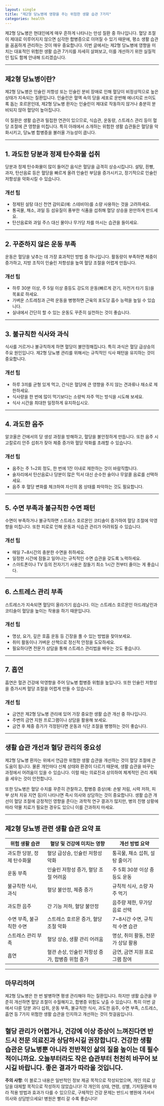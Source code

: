 ```yaml
---
layout: single
title: "제2형 당뇨병에 영향을 주는 위험한 생활 습관 7가지"
categories: health
---
```

제2형 당뇨병은 현대인에게 매우 흔하게 나타나는 만성 질환 중 하나입니다. 혈당 조절이 제대로 이루어지지 않으면 심각한 합병증으로 이어질 수 있기 때문에, 평소 생활 습관을 꼼꼼하게 관리하는 것이 매우 중요합니다. 이번 글에서는 제2형 당뇨병에 영향을 미치는 대표적인 위험한 생활 습관 7가지를 자세히 살펴보고, 이를 개선하기 위한 실질적인 팁도 함께 안내해 드리겠습니다.

---

## 제2형 당뇨병이란?

제2형 당뇨병은 인슐린 저항성 또는 인슐린 분비 장애로 인해 혈당이 비정상적으로 높은 상태가 지속되는 질환입니다. 인슐린은 혈액 속의 당을 세포로 운반해 에너지로 쓰이도록 돕는 호르몬인데, 제2형 당뇨병 환자는 인슐린이 제대로 작동하지 않거나 충분히 분비되지 않아 혈당이 높아집니다.

이 질환은 생활 습관과 밀접한 연관이 있으므로, 식습관, 운동량, 스트레스 관리 등이 혈당 조절에 큰 영향을 미칩니다. 특히 아래에서 소개하는 위험한 생활 습관들은 혈당을 악화시키고, 당뇨병 합병증을 불러올 가능성이 큽니다.

---

## 1. 과도한 당분과 정제 탄수화물 섭취

당분과 정제 탄수화물이 많이 들어간 음식은 혈당을 급격히 상승시킵니다. 설탕, 흰빵, 과자, 탄산음료 등은 혈당을 빠르게 올려 인슐린 부담을 증가시키고, 장기적으로 인슐린 저항성을 악화시킬 수 있습니다.

### 개선 팁
- 정제된 설탕 대신 천연 감미료(예: 스테비아)를 소량 사용하는 것을 고려하세요.
- 통곡물, 채소, 과일 등 섬유질이 풍부한 식품을 섭취해 혈당 상승을 완만하게 만드세요.
- 탄산음료와 과일 주스 대신 물이나 무가당 차를 마시는 습관을 들이세요.

---

## 2. 꾸준하지 않은 운동 부족

운동은 혈당을 낮추는 데 가장 효과적인 방법 중 하나입니다. 활동량이 부족하면 체중이 증가하고, 지방 조직이 인슐린 저항성을 높여 혈당 조절을 어렵게 만듭니다.

### 개선 팁
- 하루 30분 이상, 주 5일 이상 중등도 강도의 운동(빠르게 걷기, 자전거 타기 등)을 목표로 하세요.
- 가벼운 스트레칭과 근력 운동을 병행하면 근육의 포도당 흡수 능력을 높일 수 있습니다.
- 실내에서 간단히 할 수 있는 운동도 꾸준히 실천하는 것이 좋습니다.

---

## 3. 불규칙한 식사와 과식

식사를 거르거나 불규칙하게 하면 혈당이 불안정해집니다. 특히 과식은 혈당 급상승의 주요 원인입니다. 제2형 당뇨병 관리를 위해서는 규칙적인 식사 패턴을 유지하는 것이 중요합니다.

### 개선 팁
- 하루 3끼를 균형 있게 먹고, 간식은 혈당에 큰 영향을 주지 않는 견과류나 채소로 제한하세요.
- 식사량을 한 번에 많이 먹기보다는 소량씩 자주 먹는 방식을 시도해 보세요.
- 식사 시간을 최대한 일정하게 유지하십시오.

---

## 4. 과도한 음주

알코올은 간에서의 당 생성 과정을 방해하고, 혈당을 불안정하게 만듭니다. 또한 음주 시 고칼로리 안주 섭취가 잦아 체중 증가와 혈당 악화를 초래할 수 있습니다.

### 개선 팁
- 음주는 주 1~2회 정도, 한 번에 1잔 이내로 제한하는 것이 바람직합니다.
- 술자리에서 탄산음료나 당분이 많은 믹서 대신 순수한 술이나 무알콜 음료를 선택하세요.
- 음주 후 혈당 변화를 체크하여 자신의 몸 상태를 파악하는 것도 필요합니다.

---

## 5. 수면 부족과 불규칙한 수면 패턴

수면이 부족하거나 불규칙하면 스트레스 호르몬인 코티솔이 증가하여 혈당 조절에 악영향을 미칩니다. 또한 피로로 인해 운동과 식습관 관리가 어려워질 수 있습니다.

### 개선 팁
- 매일 7~8시간의 충분한 수면을 취하세요.
- 일정한 시간에 잠들고 일어나는 규칙적인 수면 습관을 갖도록 노력하세요.
- 스마트폰이나 TV 등의 전자기기 사용은 잠들기 최소 1시간 전부터 줄이는 게 좋습니다.

---

## 6. 스트레스 관리 부족

스트레스가 지속되면 혈당이 올라가기 쉽습니다. 이는 스트레스 호르몬인 아드레날린과 코티솔이 혈당을 높이는 작용을 하기 때문입니다.

### 개선 팁
- 명상, 요가, 깊은 호흡 운동 등 긴장을 풀 수 있는 방법을 찾아보세요.
- 취미 활동이나 가벼운 산책으로 정신적 안정을 도모하세요.
- 필요하다면 전문가 상담을 통해 스트레스 관리법을 배우는 것도 좋습니다.

---

## 7. 흡연

흡연은 혈관 건강에 악영향을 주어 당뇨병 합병증 위험을 높입니다. 또한 인슐린 저항성을 증가시켜 혈당 조절을 어렵게 만들 수 있습니다.

### 개선 팁
- 금연은 제2형 당뇨병 관리에 있어 가장 중요한 생활 습관 개선 중 하나입니다.
- 주변의 금연 지원 프로그램이나 상담을 활용해 보세요.
- 금연 후 체중 증가가 걱정된다면 운동과 식단 조절을 병행하는 것이 좋습니다.

---

## 생활 습관 개선과 혈당 관리의 중요성

제2형 당뇨병 환자는 위에서 언급한 위험한 생활 습관을 개선하는 것이 혈당 조절에 큰 도움이 됩니다. 물론 개인마다 신체 상태와 환경이 다르기 때문에, 생활 습관을 바꾸는 과정에서 어려움이 있을 수 있습니다. 이럴 때는 의료진과 상의하여 체계적인 관리 계획을 세우는 것이 안전합니다.

또한 당뇨병은 혈당 수치를 꾸준히 관찰하고, 합병증 증상(예: 손발 저림, 시력 저하, 피부 상처 치유 지연 등)이 나타나면 즉시 의사와 상담하는 것이 중요합니다. 생활 습관 개선이 혈당 조절에 긍정적인 영향을 준다는 과학적 연구 결과가 많지만, 병의 진행 상황에 따라 약물 치료가 필요한 경우도 있으니 이를 간과하지 마세요.

---

## 제2형 당뇨병 관련 생활 습관 요약 표

| 위험 생활 습관        | 혈당 및 건강에 미치는 영향                            | 개선 방법 요약                       |
|--------------------|-----------------------------------------------|----------------------------------|
| 과도한 당분, 정제 탄수화물 | 혈당 급상승, 인슐린 저항성 악화                        | 통곡물, 채소 섭취, 설탕 줄이기            |
| 운동 부족             | 인슐린 저항성 증가, 혈당 조절 어려움                      | 주 5회 30분 이상 중등도 운동             |
| 불규칙한 식사, 과식      | 혈당 불안정, 체중 증가                                   | 규칙적 식사, 소량 자주 먹기               |
| 과도한 음주            | 간 기능 저하, 혈당 불안정                                  | 음주량 제한, 무가당 음료 선택             |
| 수면 부족, 불규칙한 수면  | 스트레스 호르몬 증가, 혈당 조절 악화                        | 7~8시간 수면, 규칙적 수면 습관              |
| 스트레스 관리 부족       | 혈당 상승, 생활 관리 어려움                                | 명상, 취미 활동, 전문가 상담 활용          |
| 흡연                 | 혈관 손상, 인슐린 저항성 증가, 합병증 위험 증가               | 금연, 금연 지원 프로그램 참여               |

---

## 마무리하며

제2형 당뇨병은 한 번 발병하면 평생 관리해야 하는 질환입니다. 하지만 생활 습관을 꾸준히 개선하면 혈당 조절이 수월해지고, 합병증 위험도 낮출 수 있습니다. 특히 이번 글에서 다룬 당분 과다 섭취, 운동 부족, 불규칙한 식사, 과도한 음주, 수면 부족, 스트레스, 흡연 등 7가지 위험한 생활 습관을 인지하고 개선하는 것이 첫걸음입니다.

혈당 관리가 어렵거나, 건강에 이상 증상이 느껴진다면 반드시 전문 의료진과 상담하시길 권장합니다. 건강한 생활 습관은 당뇨병뿐 아니라 전반적인 삶의 질을 높이는 데 필수적이니까요. 오늘부터라도 작은 습관부터 천천히 바꾸어 보시길 바랍니다. 좋은 결과가 따라올 것입니다.
---

**주의 사항**: 이 블로그 내용은 일반적인 정보 제공 목적으로 작성되었으며, 개인 의료 상담을 대체할 목적으로 작성하지 않았습니다! 각 개인의 상태, 연령, 성별, 기저질환에 따라 적용 방법과 효과가 다를 수 있으므로, 구체적인 건강 문제는 반드시 병원에 가셔서 의사와 상담받으세요! 병원은 빨리 갈 수록 좋습니다!
